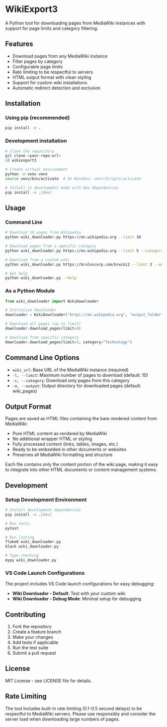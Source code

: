 # WikiExport3

A Python tool for downloading pages from MediaWiki instances with support for page limits and category filtering.

## Features

- Download pages from any MediaWiki instance
- Filter pages by category
- Configurable page limits
- Rate limiting to be respectful to servers
- HTML output format with clean styling
- Support for custom wiki installations
- Automatic redirect detection and exclusion

## Installation

### Using pip (recommended)

```bash
pip install -e .
```

### Development installation

```bash
# Clone the repository
git clone <your-repo-url>
cd wikiexport3

# Create virtual environment
python -m venv venv
source venv/bin/activate  # On Windows: venv\Scripts\activate

# Install in development mode with dev dependencies
pip install -e .[dev]
```

## Usage

### Command Line

```bash
# Download 10 pages from Wikipedia
python wiki_downloader.py https://en.wikipedia.org --limit 10

# Download pages from a specific category
python wiki_downloader.py https://en.wikipedia.org --limit 5 --category "Python (programming language)"

# Download from a custom wiki
python wiki_downloader.py https://brulescorp.com/brwiki2 --limit 3 --output my_pages

# Get help
python wiki_downloader.py --help
```

### As a Python Module

```python
from wiki_downloader import WikiDownloader

# Initialize downloader
downloader = WikiDownloader("https://en.wikipedia.org", "output_folder")

# Download all pages (up to limit)
downloader.download_pages(limit=5)

# Download from specific category
downloader.download_pages(limit=3, category="Technology")
```

## Command Line Options

- `wiki_url`: Base URL of the MediaWiki instance (required)
- `-l, --limit`: Maximum number of pages to download (default: 10)
- `-c, --category`: Download only pages from this category
- `-o, --output`: Output directory for downloaded pages (default: wiki_pages)

## Output Format

Pages are saved as HTML files containing the bare rendered content from MediaWiki:

- Pure HTML content as rendered by MediaWiki
- No additional wrapper HTML or styling
- Fully processed content (links, tables, images, etc.)
- Ready to be embedded in other documents or websites
- Preserves all MediaWiki formatting and structure

Each file contains only the content portion of the wiki page, making it easy to integrate into other HTML documents or content management systems.

## Development

### Setup Development Environment

```bash
# Install development dependencies
pip install -e .[dev]

# Run tests
pytest

# Run linting
flake8 wiki_downloader.py
black wiki_downloader.py

# Type checking
mypy wiki_downloader.py
```

### VS Code Launch Configurations

The project includes VS Code launch configurations for easy debugging:

- **Wiki Downloader - Default**: Test with your custom wiki
- **Wiki Downloader - Debug Mode**: Minimal setup for debugging

## Contributing

1. Fork the repository
2. Create a feature branch
3. Make your changes
4. Add tests if applicable
5. Run the test suite
6. Submit a pull request

## License

MIT License - see LICENSE file for details.

## Rate Limiting

The tool includes built-in rate limiting (0.1-0.5 second delays) to be respectful to MediaWiki servers. Please use responsibly and consider the server load when downloading large numbers of pages. 
